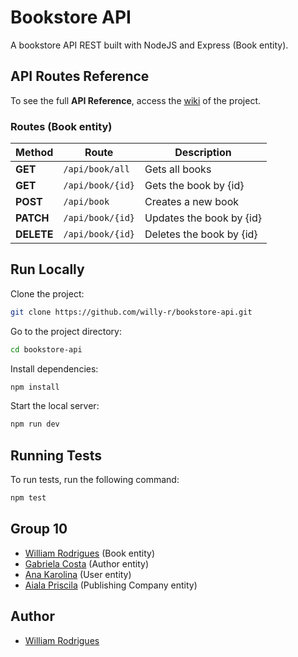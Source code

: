 # Bookstore API

A bookstore API REST built with NodeJS and Express (Book entity).


## API Routes Reference

To see the full **API Reference**, access the [wiki](#todo) of the project.

### Routes (Book entity)

| Method | Route | Description |
| ------ | ----- | ----------- |
| **GET** | `/api/book/all` | Gets all books |
| **GET** | `/api/book/{id}` | Gets the book by {id} |
| **POST** | `/api/book` | Creates a new book |
| **PATCH** | `/api/book/{id}` | Updates the book by {id} |
| **DELETE** | `/api/book/{id}` | Deletes the book by {id} |


## Run Locally

Clone the project:

```bash
git clone https://github.com/willy-r/bookstore-api.git
```

Go to the project directory:

```bash
cd bookstore-api
```

Install dependencies:

```bash
npm install
```

Start the local server:

```bash
npm run dev
```


## Running Tests

To run tests, run the following command:

```bash
npm test
```


## Group 10

- [William Rodrigues](https://github.com/willy-r) (Book entity)
- [Gabriela Costa](https://github.com/gabrielaalvescosta) (Author entity)
- [Ana Karolina](https://github.com/kasvrol) (User entity)
- [Aiala Priscila](#todo) (Publishing Company entity)


## Author

- [William Rodrigues](https://github.com/willy-r)
